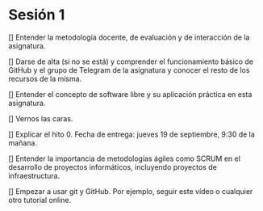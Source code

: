 
# Sesión 1
[] Entender la metodología docente, de evaluación y de interacción de la asignatura.

[] Darse de alta (si no se está) y comprender el funcionamiento básico de GitHub y el grupo de Telegram de la asignatura y conocer el resto de los recursos de la misma.

[] Entender el concepto de software libre y su aplicación práctica en esta asignatura.

[] Vernos las caras.

[] Explicar el hito 0. Fecha de entrega: jueves 19 de septiembre, 9:30 de la mañana.

[] Entender la importancia de metodologías ágiles como SCRUM en el desarrollo de proyectos informáticos, incluyendo proyectos de infraestructura.

[] Empezar a usar git y GitHub. Por ejemplo, seguir este vídeo o cualquier otro tutorial online.